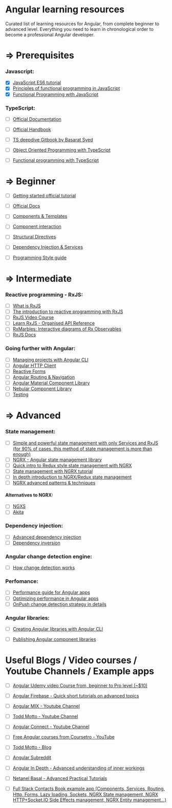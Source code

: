 # Angular learning resources

Curated list of learning resources for Angular, from complete beginner to advanced level.
Everything you need to learn in chronological order to become a professional Angular developer.

# ⇒ Prerequisites 

### Javascript:

- [X] [JavaScript ES6 tutorial](https://codeburst.io/es6-tutorial-for-beginners-5f3c4e7960be)
- [X] [Principles of functional programming in JavaScript](https://flaviocopes.com/javascript-functional-programming/)
- [X] [Functional Programming with JavaScript](https://codeburst.io/functional-programming-in-javascript-e57e7e28c0e5)

### TypeScript:

- [ ] [Official Documentation](https://www.typescriptlang.org/docs/home.html)
- [ ] [Official Handbook](https://www.typescriptlang.org/docs/handbook/basic-types.html)
- [ ] [TS deepdive Gitbook by Basarat Syed](https://basarat.gitbooks.io/typescript/)
- [ ] [Object Oriented Programming with TypeScript](http://rachelappel.com/write-object-oriented-javascript-with-typescript/)
- [ ] [Functional programming with TypeScript](https://vsavkin.com/functional-typescript-316f0e003dc6)


# ⇒ Beginner
- [ ] [Getting started official tutorial](https://angular.io/tutorial)
- [ ] [Official Docs](https://angular.io)
- [ ] [Components & Templates](https://angular.io/guide/displaying-data)
- [ ] [Component interaction](https://angular.io/guide/component-interaction)
- [ ] [Structural Directives](https://angular.io/guide/structural-directives)
- [ ] [Dependency Injection & Services](https://angular.io/guide/architecture-services)
- [ ] [Programming Style guide](https://angular.io/guide/styleguide)


# ⇒ Intermediate

### Reactive programming - RxJS:
- [ ] [What is RxJS](https://css-tricks.com/animated-intro-rxjs)
- [ ] [The introduction to reactive programming with RxJS](https://gist.github.com/staltz/868e7e9bc2a7b8c1f754)
- [ ] [RxJS Video Course](https://www.youtube.com/watch?v=Tux1nhBPl_w)
- [ ] [Learn RxJS - Organised API Reference](https://www.learnrxjs.io/)
- [ ] [RxMarbles: Interactive diagrams of Rx Observables](http://rxmarbles.com/)
- [ ] [RxJS Docs](https://rxjs-dev.firebaseapp.com/)

### Going further with Angular:
- [ ] [Managing projects with Angular CLI](https://github.com/angular/angular-cli/wiki)
- [ ] [Angular HTTP Client](https://angular.io/guide/http)
- [ ] [Reactive Forms](https://angular.io/guide/reactive-forms)
- [ ] [Angular Routing & Navigation](https://angular.io/guide/router)
- [ ] [Angular Material Component Library](https://material.angular.io/)
- [ ] [Nebular Component Library](https://akveo.github.io/nebular/)
- [ ] [Testing](https://angular.io/guide/testing)

# ⇒ Advanced

### State management:
- [ ] [Simple and powerful state management with only Services and RxJS (for 90% of cases, this method of state management is more than enough)](https://dev.to/avatsaev/simple-state-management-in-angular-with-only-services-and-rxjs-41p8)
- [ ] [NGRX - Angular state management library](https://github.com/ngrx/platform)
- [ ] [Quick intro to Redux style state management with NGRX](https://www.youtube.com/watch?v=f97ICOaekNU)
- [ ] [State management with NGRX tutorial](https://coursetro.com/posts/code/151/Angular-Ngrx-Store-Tutorial---Learn-Angular-State-Management)
- [ ] [In depth introduction to NGRX/Redux state management](https://medium.com/@bencabanes/redux-introduction-with-ngrx-part-1-store-application-state-2c47c35376ea)
- [ ] [NGRX advanced patterns & techniques](https://blog.nrwl.io/ngrx-patterns-and-techniques-f46126e2b1e5)

#### Alternatives to NGRX:

- [ ] [NGXS](https://github.com/ngxs/store)
- [ ] [Akita](https://netbasal.gitbook.io/akita/entity-store/blog-posts)

### Dependency injection:
 - [ ] [Advanced dependency injection](https://angular.io/guide/dependency-injection-providers)
 - [ ] [Dependency inversion](https://netbasal.com/demystifying-the-dependency-inversion-principle-in-angular-a2daca9b05ee)
 
### Angular change detection engine:
- [ ] [How change detection works](https://blog.thoughtram.io/angular/2016/02/22/angular-2-change-detection-explained.html)


### Perfomance:
- [ ] [Performance guide for Angular apps](https://blog.angular.io/3-tips-for-angular-runtime-performance-from-the-real-world-d467fbc8f66e)
- [ ] [Optimizing performance in Angular apps](https://netbasal.com/optimizing-the-performance-of-your-angular-application-f222f1c16354)
- [ ] [OnPush change detection strategy in details](https://netbasal.com/a-comprehensive-guide-to-angular-onpush-change-detection-strategy-5bac493074a4)

### Angular libraries:

- [ ] [Creating Angular libraries with Angular CLI](https://blog.angulartraining.com/create-your-own-libraries-with-angular-cli-7b434600bbb7)
- [ ] [Publishing Angular component libraries](https://medium.com/@faxemaxee/building-and-publishing-angular-libraries-using-angular-cli-140057d21101)


# Useful Blogs / Video courses / Youtube Channels / Example apps

- [ ] [Angular Udemy video Course from, beginner to Pro level (~$10)](https://www.udemy.com/the-complete-guide-to-angular-2/)
- [ ] [Angular Firebase - Quick short tutorials on advanced topics](https://www.youtube.com/channel/UCsBjURrPoezykLs9EqgamOA)
- [ ] [Angular MIX - Youtube Channel](https://www.youtube.com/channel/UCnUpEUN4V3iJxoUximdr6Nw/videos)
- [ ] [Todd Motto - Youtube Channel](https://www.youtube.com/channel/UCNtFk-g4CCmXMYL4pYNmoEA/videos)
- [ ] [Angular Connect - Youtube Channel](https://www.youtube.com/channel/UCzrskTiT_ObAk3xBkVxMz5g/videos)
- [ ] [Free Angular courses from Coursetro - YouTube](http://www.youtube.com/user/designcourse)
- [ ] [Todd Motto - Blog](https://toddmotto.com/)
- [ ] [Angular Subreddit](https://www.reddit.com/r/Angular2/)
- [ ] [Angular In Depth - Advanced understanding of inner workings](https://blog.angularindepth.com/)
- [ ] [Netanel Basal - Advanced Practical Tutorials](https://netbasal.com/@NetanelBasal)
- [ ] [Full Stack Contacts Book example app (Components, Services, Routing, Http, Forms, Lazy loading, Sockets, NGRX State management, NGRX HTTP+Socket.IO Side Effects management, NGRX Entity management...)](https://github.com/avatsaev/angular-contacts-app-example)





